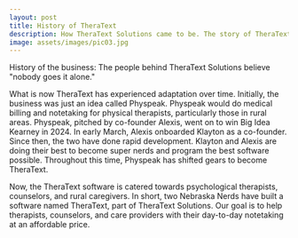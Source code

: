 ```yaml
---
layout: post
title: History of TheraText
description: How TheraText Solutions came to be. The story of TheraText (so far).
image: assets/images/pic03.jpg
---
```


History of the business: The people behind TheraText Solutions believe "nobody goes it alone." 

What is now TheraText has experienced adaptation over time. Initially, the business was just an idea called Physpeak. Physpeak would do medical billing and notetaking for physical therapists, particularly those in rural areas. Physpeak, pitched by co-founder Alexis, went on to win Big Idea Kearney in 2024. In early March, Alexis onboarded Klayton as a co-founder. Since then, the two have done rapid development. Klayton and Alexis are doing their best to become super nerds and program the best software possible. Throughout this time, Physpeak has shifted gears to become TheraText. 

Now, the TheraText software is catered towards psychological therapists, counselors, and rural caregivers. In short, two Nebraska Nerds have built a software named TheraText, part of TheraText Solutions. Our goal is to help therapists, counselors, and care providers with their day-to-day notetaking at an affordable price.
